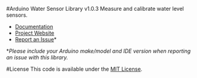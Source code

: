 #Arduino Water Sensor Library v1.0.3
Measure and calibrate water level sensors.

* [Documentation](http://robotsbigdata.com/docs-arduino-water-sensor.html)
* [Project Website](http://robotsbigdata.com)
* [Report an Issue](https://github.com/alextaujenis/RBD_WaterSensor/issues/new)*

\**Please include your Arduino make/model and IDE version when reporting an issue with this library.*

#License
This code is available under the [MIT License](http://opensource.org/licenses/mit-license.php).